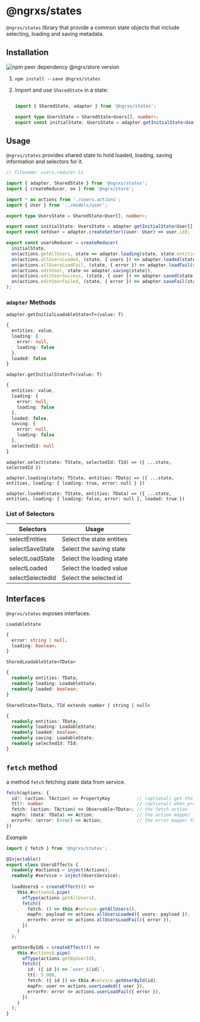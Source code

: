 # @ngrxs/states

`@ngrxs/states` library that provide a common state objects that include selecting, loading and saving metadata.

## Installation

![npm peer dependency @ngrx/store version](https://img.shields.io/npm/dependency-version/@ngrxs/states/peer/@ngrx/store)

1.  ```
    npm install --save @ngrxs/states
    ```

3.  Import and use `SharedState` in a state:

    ```typescript

    import { SharedState, adapter } from '@ngrxs/states';

    export type UsersState = SharedState<Users[], number>;
    export const initialState: UsersState = adapter.getInitialState<User[], number>([]);

    ```

## Usage

`@ngrxs/states` provides shared state to hold loaded, loading, saving information and selectors for it.

```typescript
// filename: users.reducer.ts

import { adapter, SharedState } from '@ngrxs/states';
import { createReducer, on } from '@ngrx/store';

import * as actions from './users.actions';
import { User } from '../models/user';

export type UsersState = SharedState<User[], number>;

export const initialState: UsersState = adapter.getInitialState<User[], number>([]);
export const setUser = adapter.createSetter((user: User) => user.id);

export const usersReducer = createReducer(
  initialState,
  on(actions.getAllUsers, state => adapter.loading(state, state.entities)),
  on(actions.allUsersLoaded, (state, { users }) => adapter.loaded(state, users)),
  on(actions.allUsersLoadFail, (state, { error }) => adapter.loadFail(state, error)),
  on(actions.editUser, state => adapter.saving(state)),
  on(actions.editUserSuccess, (state, { user }) => adapter.saved(state, setUser(state, user))),
  on(actions.editUserFailed, (state, { error }) => adapter.saveFail(state, error))
);
```

### `adapter` Methods

`adapter.getInitialLoadableState<T>(value: T)`

```typescript
{
  entities: value,
  loading: {
    error: null,
    loading: false
  },
  loaded: false
}
```

`adapter.getInitialState<T>(value: T)`

```typescript
{
  entities: value,
  loading: {
    error: null,
    loading: false
  },
  loaded: false,
  saving: {
    error: null,
    loading: false
  },
  selectedId: null
}
```

`adapter.select(state: TState, selectedId: TId) => ({ ...state, selectedId })`

`adapter.loading(state: TState, entities: TData) => ({ ...state, entities, loading: { loading: true, error: null } })`

`adapter.loaded(state: TState, entities: TData) => ({ ...state, entities, loading: { loading: false, error: null }, loaded: true })`

### List of Selectors

| Selectors        | Usage                             |
| ---------------- | --------------------------------- |
| selectEntities   | Select the state entities         |
| selectSaveState  | Select the saving state           |
| selectLoadState  | Select the loading state          |
| selectLoaded     | Select the loaded value           |
| selectSelectedId | Select the selected id            |

## Interfaces

`@ngrxs/states` exposes interfaces.

`LoadableState`

```typescript
{
  error: string | null;
  loading: boolean;
}
```

`SharedLoadableState<TData>`

```typescript
{
  readonly entities: TData;
  readonly loading: LoadableState;
  readonly loaded: boolean;
}
```

`SharedState<TData, TId extends number | string | null>`

```typescript
{
  readonly entities: TData;
  readonly loading: LoadableState;
  readonly loaded: boolean;
  readonly saving: LoadableState;
  readonly selectedId: TId;
}
```

## `fetch` method

a method `fetch` fetching state data from service.

```typescript
fetch(options: {
  id?: (action: TAction) => PropertyKey          // (optional) get the unique id to group results.
  ttl?: number                                   // (optional) when provided it caches the result. ttl is in milliseconds.
  fetch: (action: TAction) => Observable<TData>; // the fetch action
  mapFn: (data: TData) => Action;                // the action mapper function
  errorFn: (error: Error) => Action;             // the error mapper function
})
```

*Example*

```typescript
import { fetch } from '@ngrxs/states';

@Injectable()
export class UsersEffects {
  readonly #actions$ = inject(Actions);
  readonly #service = inject(UsersService);
  
  loadUsers$ = createEffect(() =>
    this.#actions$.pipe(
      ofType(actions.getAllUsers),
      fetch({
        fetch: () => this.#service.getAllUsers(),
        mapFn: payload => actions.allUsersLoaded({ users: payload }),
        errorFn: error => actions.allUsersLoadFail({ error }),
      })
    )
  );

  getUserById$ = createEffect(() =>
    this.#actions$.pipe(
      ofType(actions.getByUserId),
      fetch({
        id: ({ id }) => `user_${id}`,
        ttl: 5_000,
        fetch: ({ id }) => this.#service.getUserById(id),
        mapFn: user => actions.userLoaded({ user }),
        errorFn: error => actions.userLoadFail({ error }),
      })
    )
  );
}
```
